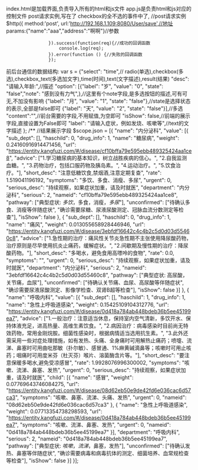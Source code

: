 index.html是加载界面,负责导入所有的html和js文件
app.js是负责html和js对应的控制文件
post请求实例,写在了 checkbox的全不选的事件中了,
 //post请求实例
                    $http({
                        method:'post',
                        url:'http://192.168.1.109:8080/User/save',//地址
                        params:{"name":"aaa","address":"啊啊"}//参数

                    }).success(function(req){//成功的回调函数
                        console.log(req);
                    }).error(function () {//失败的回调函数
                    });
前后台通信的数据结构:
var s = {"select": "time",// radio(单选),checkbox(多选),checkbox_text(多选加文字),time(时间),text(文字描述),result(结果)
         "desc": "请输入年龄:",//描述
         "option": [{"label": "岁", "value": "0", "state": "false","note": "感到没有力气",},//这里有个note字段,是多选按钮的描述,可有可无,不加没有影响
                    {"label": "月", "value": "1", "state": "false"},//state是选择状态的表示,全部是false即可
                    {"label": "天", "value": "2", "state": "false"}],//多选
                    "content":"",//前台需要的字段,不用赋值,为空即可
                    "isShow": false,//前端的展示字段,直接设置为False即可
                    "label": "请输入症状，例如发烧、咳嗽等",//text的文字描述
                        };
                        /**
  //结果展示字段
  $scope.json =
                [{
                    "name": "内分泌科",
                    "value": [{
                        "sub_dept": [],
                        "haschild": 0,
                        "drug_info": 1,
                        "name": "糖尿病",
                        "weight": 0.24160916914471456,
                        "url": "https://entity.kangfuzi.com/#/disease/cf10bffa79e595ebb489325424aa1ce8",
                        "advice": ["1.学习糖尿病的基本知识，树立战胜疾病的信心。", "2.自我监测血糖。", "3.药物治疗，包括口服药物及胰岛素。", "4.运动治疗。", "5.饮食治疗。"],
                        "short_desc": "注意低糖饮食,禁烟酒,注意定期复查",
                        "rate": 1.519041196192,
                        "symptoms": "多饮、多食、消瘦、多尿",
                        "urgent": 0,
                        "serious_desc": "持续观察，如果症状加重，请及时就医",
                        "department": "内分泌科",
                        "serious": 2,
                        "nameid": "cf10bffa79e595ebb489325424aa1ce8",
                        "pathway": ["典型症状: <em>多饮</em>，多食，消瘦，<em>多尿</em>"],
                        "unconfirmed": ["待确认多食、消瘦等伴随症状", "确诊需要尿糖、尿液尿酸测定、冠脉血流分数测定等检查"],
                        "isShow": false
                    }, {
                        "sub_dept": [],
                        "haschild": 0,
                        "drug_info": 1,
                        "name": "痛风",
                        "weight": 0.013055658928446946,
                        "url": "https://entity.kangfuzi.com/#/disease/3ebfdf16642c4c4b2c5d0d03d55460c8",
                        "advice": ["1.急性期的治疗：痛风性关节炎急性期不主张使用降尿酸药物，治疗原则是尽早使用抗炎止痛药，缓解症状。", "2.间歇期及慢性期的治疗：降尿酸药物。"],
                        "short_desc": "多喝水，避免食用高嘌呤的食物",
                        "rate": 0.0,
                        "symptoms": "",
                        "urgent": 0,
                        "serious_desc": "持续观察，如果症状加重，请及时就医",
                        "department": "内分泌科",
                        "serious": 2,
                        "nameid": "3ebfdf16642c4c4b2c5d0d03d55460c8",
                        "pathway": ["典型症状: 高尿酸，关节痛，血尿"],
                        "unconfirmed": ["待确认关节痛、血尿、高尿酸等伴随症状", "确诊需要尿液尿酸测定、影像学检查、双肾B超等检查"],
                        "isShow": false
                    }]
                }, {
                    "name": "呼吸内科",
                    "value": [{
                        "sub_dept": [],
                        "haschild": 1,
                        "drug_info": 1,
                        "name": "急性上呼吸道感染",
                        "weight": 0.15425109104312776,
                        "url": "https://entity.kangfuzi.com/#/disease/0d418a784ab448bdeb36b5ee45199ea7",
                        "advice": ["1.一般治疗：注意适当休息，保持室内空气清新，多饮开水、保持体液充足，进高热量、高维生素饮食。", "2.病因治疗：病毒感染时目前尚无特效药物，常用金刚烷胺。细菌性感染时，根据病情适当选用抗生素。", "3.此外还需采用一些对症处理措施，如有发热、头痛、全身痛时可用解热止痛药；喷嚏、流涕、鼻塞时可用曲吡那敏（扑尔敏）、感冒通、1%麻黄碱滴鼻等；咳嗽时可用止咳药；咽痛时可用度米芬（杜灭芬）喉片、溶菌酶含片等。"],
                        "short_desc": "要注意保暖多喝水,避免受凉感冒",
                        "rate": 1.9928076996300002,
                        "symptoms": "咳嗽、流涕、鼻塞、发热",
                        "urgent": 0,
                        "serious_desc": "持续观察，如果症状加重，请及时就医",
                        "child": [{
                            "name": "感冒",
                            "weight": 0.07769643746084275,
                            "url": "https://entity.kangfuzi.com/#/disease/08d62eb50e9de42fd6e036cac6d57ca3",
                            "symptoms": "咳嗽、鼻塞、流涕、头痛、发热",
                            "urgent": 0,
                            "nameid": "08d62eb50e9de42fd6e036cac6d57ca3"
                        }, {
                            "name": "急性上呼吸道感染",
                            "weight": 0.07713354738298593,
                            "url": "https://entity.kangfuzi.com/#/disease/0d418a784ab448bdeb36b5ee45199ea7",
                            "symptoms": "咳嗽、流涕、鼻塞、发热",
                            "urgent": 0,
                            "nameid": "0d418a784ab448bdeb36b5ee45199ea7"
                        }],
                        "department": "呼吸内科",
                        "serious": 2,
                        "nameid": "0d418a784ab448bdeb36b5ee45199ea7",
                        "pathway": ["典型症状: <em>咳嗽</em>，<em>流涕</em>，鼻塞，发热"],
                        "unconfirmed": ["待确认发热、鼻塞等伴随症状", "确诊需要病毒和病毒抗体的测定、细菌培养、血常规检查等检查"],
                        "isShow": false
                    }]
                }];